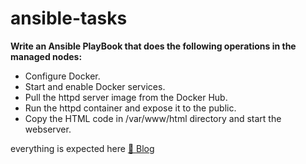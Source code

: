 # ansible-tasks
<b>Write an Ansible PlayBook that does the following operations in the managed nodes:</b>
<ul>
<li>Configure Docker.</li>
<li>Start and enable Docker services.</li>
<li>Pull the httpd server image from the Docker Hub.</li>
<li>Run the httpd container and expose it to the public.</li>
<li>Copy the HTML code in /var/www/html directory and start the webserver.</li>
</ul>

everything is expected here 
 <a href= "https://nischalvooda.medium.com/integrating-ansible-and-docker-824a6bc214b3"> 🔗 Blog </a>
